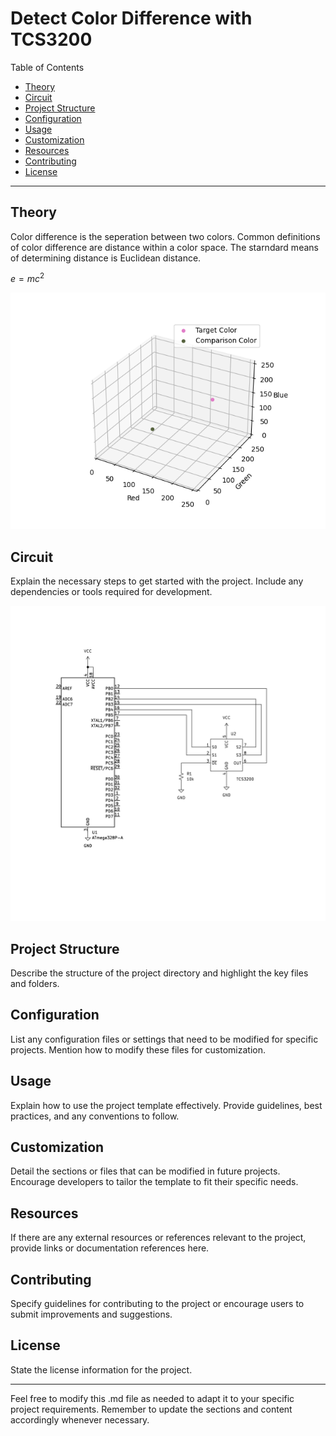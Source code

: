 # Detect Color Difference with TCS3200

Table of Contents
- [Theory](#theory)
- [Circuit](#circuit)
- [Project Structure](#project-structure)
- [Configuration](#configuration)
- [Usage](#usage)
- [Customization](#customization)
- [Resources](#resources)
- [Contributing](#contributing)
- [License](#license)

---

## Theory

Color difference is the seperation between two colors. Common definitions of color difference are distance within a color space. The starndard means of determining distance is Euclidean distance.

$e=mc^2$

![Alt Text](./image/color_space.png)

## Circuit

Explain the necessary steps to get started with the project. Include any dependencies or tools required for development.

![Alt Text](./image/tcs3200.svg)

## Project Structure

Describe the structure of the project directory and highlight the key files and folders. 

## Configuration

List any configuration files or settings that need to be modified for specific projects. Mention how to modify these files for customization.

## Usage

Explain how to use the project template effectively. Provide guidelines, best practices, and any conventions to follow.

## Customization

Detail the sections or files that can be modified in future projects. Encourage developers to tailor the template to fit their specific needs.

## Resources

If there are any external resources or references relevant to the project, provide links or documentation references here.

## Contributing

Specify guidelines for contributing to the project or encourage users to submit improvements and suggestions.

## License

State the license information for the project.

---

Feel free to modify this .md file as needed to adapt it to your specific project requirements. Remember to update the sections and content accordingly whenever necessary.
